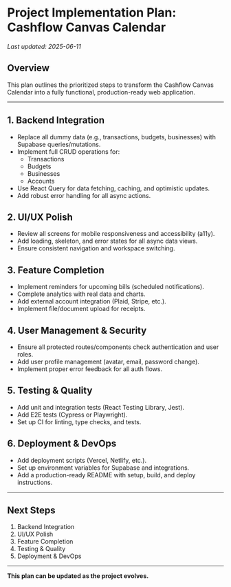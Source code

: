 # Project Implementation Plan: Cashflow Canvas Calendar

_Last updated: 2025-06-11_

## Overview
This plan outlines the prioritized steps to transform the Cashflow Canvas Calendar into a fully functional, production-ready web application.

---

## 1. Backend Integration
- Replace all dummy data (e.g., transactions, budgets, businesses) with Supabase queries/mutations.
- Implement full CRUD operations for:
  - Transactions
  - Budgets
  - Businesses
  - Accounts
- Use React Query for data fetching, caching, and optimistic updates.
- Add robust error handling for all async actions.

## 2. UI/UX Polish
- Review all screens for mobile responsiveness and accessibility (a11y).
- Add loading, skeleton, and error states for all async data views.
- Ensure consistent navigation and workspace switching.

## 3. Feature Completion
- Implement reminders for upcoming bills (scheduled notifications).
- Complete analytics with real data and charts.
- Add external account integration (Plaid, Stripe, etc.).
- Implement file/document upload for receipts.

## 4. User Management & Security
- Ensure all protected routes/components check authentication and user roles.
- Add user profile management (avatar, email, password change).
- Implement proper error feedback for all auth flows.

## 5. Testing & Quality
- Add unit and integration tests (React Testing Library, Jest).
- Add E2E tests (Cypress or Playwright).
- Set up CI for linting, type checks, and tests.

## 6. Deployment & DevOps
- Add deployment scripts (Vercel, Netlify, etc.).
- Set up environment variables for Supabase and integrations.
- Add a production-ready README with setup, build, and deploy instructions.

---

## Next Steps
1. Backend Integration
2. UI/UX Polish
3. Feature Completion
4. Testing & Quality
5. Deployment & DevOps

---

**This plan can be updated as the project evolves.**
